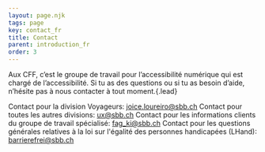 ```yaml
---
layout: page.njk
tags: page
key: contact_fr
title: Contact
parent: introduction_fr
order: 3
---
```


Aux CFF, c’est le groupe de travail pour l’accessibilité numérique qui est chargé de l’accessibilité. Si tu as des questions ou si tu as besoin d’aide, n’hésite pas à nous contacter à tout moment.{.lead}

Contact pour la division Voyageurs:  <sbb-link variant="inline" type="button" href="mailto:joice.loureiro@sbb.ch">joice.loureiro@sbb.ch</sbb-link>
Contact pour toutes les autres divisions: <sbb-link variant="inline" type="button" href="mailto:ux@sbb.ch">ux@sbb.ch</sbb-link> 
Contact pour les informations clients du groupe de travail spécialisé: <sbb-link variant="inline" type="button" href="mailto:fag_ki@sbb.ch">fag_ki@sbb.ch</sbb-link>
Contact pour les questions générales relatives à la loi sur l'égalité des personnes handicapées (LHand): <sbb-link variant="inline" type="button" href="mailto:barrierefrei@sbb.ch">barrierefrei@sbb.ch</sbb-link>